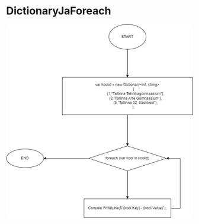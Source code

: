 # DictionaryJaForeach
 
 <img src="Pealkirjata diagramm.drawio.png" alt="Alt text" title="Optional title">
